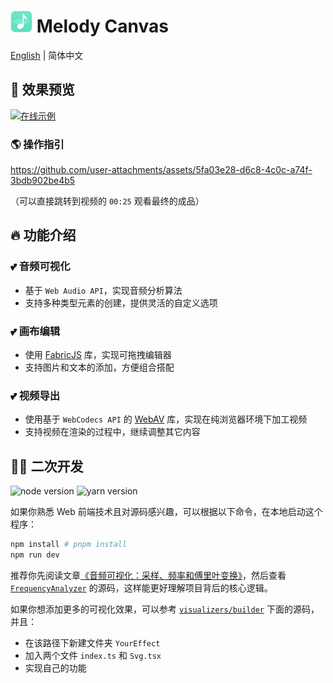 # <img src="./public/image/favicon.png" width="35"> Melody Canvas

[English](./README.md) | 简体中文 

## 🌷 效果预览
[![在线示例](https://img.shields.io/badge/在线示例-点击查看-mediumaquamarine?style=for-the-badge&logo=vercel)](https://melody-workshop.rylan.cn/)

### 🌎 操作指引
https://github.com/user-attachments/assets/5fa03e28-d6c8-4c0c-a74f-3bdb902be4b5

（可以直接跳转到视频的 `00:25` 观看最终的成品）


## 🔥 功能介绍

### 💕 音频可视化
- 基于 `Web Audio API`，实现音频分析算法
- 支持多种类型元素的创建，提供灵活的自定义选项

### 💕 画布编辑
- 使用 [FabricJS](https://github.com/fabricjs/fabric.js/) 库，实现可拖拽编辑器
- 支持图片和文本的添加，方便组合搭配

### 💕 视频导出
- 使用基于 `WebCodecs API` 的 [WebAV](https://github.com/WebAV-Tech/WebAV) 库，实现在纯浏览器环境下加工视频
- 支持视频在渲染的过程中，继续调整其它内容

## 🧙🏻 二次开发

<img src="https://img.shields.io/badge/node-20.x-green" alt="node version"/> <img src="https://img.shields.io/badge/pnpm-10.x-yellow" alt="yarn version"/>

如果你熟悉 Web 前端技术且对源码感兴趣，可以根据以下命令，在本地启动这个程序：

```sh
npm install # pnpm install
npm run dev
```

推荐你先阅读文章[《音频可视化：采样、频率和傅里叶变换》](https://cjting.me/2021/08/07/fourier-transform-and-audio-visualization/)，然后查看 [`FrequencyAnalyzer`](./src/visualizers/core/FrequencyAnalyzer.ts) 的源码，这样能更好理解项目背后的核心逻辑。

如果你想添加更多的可视化效果，可以参考 [`visualizers/builder`](./src/visualizers/builder) 下面的源码，并且：
- 在该路径下新建文件夹 `YourEffect`
- 加入两个文件 `index.ts` 和 `Svg.tsx`
- 实现自己的功能
